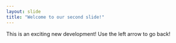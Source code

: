 ```yaml
---
layout: slide
title: "Welcome to our second slide!"
---
```

This is an exciting new development!
Use the left arrow to go back!
